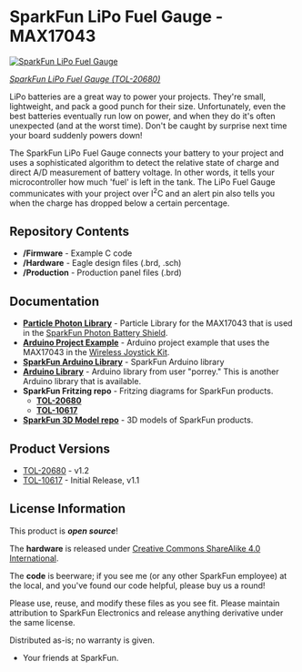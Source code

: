 SparkFun LiPo Fuel Gauge - MAX17043
========================================

[![SparkFun LiPo Fuel Gauge](https://cdn.sparkfun.com//assets/parts/2/0/5/1/7/20680-_TOL_SparkFun_LiPo_Fuel_Gauge-_01.jpg)](https://www.sparkfun.com/products/20680)

[*SparkFun LiPo Fuel Gauge (TOL-20680)*](https://www.sparkfun.com/products/20680)

LiPo batteries are a great way to power your projects. They're small, lightweight, and pack a good punch for their size. Unfortunately, even the best batteries eventually run low on power, and when they do it's often unexpected (and at the worst time). Don't be caught by surprise next time your board suddenly powers down! 

The SparkFun LiPo Fuel Gauge connects your battery to your project and uses a sophisticated algorithm to detect the relative state of charge and direct A/D measurement of battery voltage. In other words, it tells your microcontroller how much 'fuel' is left in the tank. The LiPo Fuel Gauge communicates with your project over I<sup>2</sup>C and an alert pin also tells you when the charge has dropped below a certain percentage.

Repository Contents
-------------------

* **/Firmware** - Example C code 
* **/Hardware** - Eagle design files (.brd, .sch)
* **/Production** - Production panel files (.brd)



Documentation
--------------
* **[Particle Photon Library](https://github.com/sparkfun/SparkFun_MAX17043_Particle_Library)** - Particle Library for the MAX17043 that is used in the [SparkFun Photon Battery Shield](https://www.sparkfun.com/products/13626).
* **[Arduino Project Example](https://learn.sparkfun.com/tutorials/wireless-joystick-hookup-guide#MAX17043)** - Arduino project example that uses the MAX17043 in the [Wireless Joystick Kit](https://www.sparkfun.com/products/14051).
* **[SparkFun Arduino Library](https://github.com/sparkfun/SparkFun_MAX1704x_Fuel_Gauge_Arduino_Library)** - SparkFun Arduino library
* **[Arduino Library](https://github.com/porrey/max1704x)** - Arduino library from user "porrey." This is another Arduino library that is available. 
* **SparkFun Fritzing repo** - Fritzing diagrams for SparkFun products.
  * **[TOL-20680](https://github.com/sparkfun/Fritzing_Parts/blob/main/products/20680_sfe_lipo_fuel_gauge_MAX17043_MAX1704X.fzpz)**
  * **[TOL-10617](https://github.com/sparkfun/Fritzing_Parts/blob/main/products/10617_sfe_lipo_fuel_gauge.fzpz)**
* **[SparkFun 3D Model repo](https://github.com/sparkfun/3D_Models)** - 3D models of SparkFun products. 



Product Versions
----------------
* [TOL-20680](https://www.sparkfun.com/products/20680) - v1.2
* [TOL-10617](https://www.sparkfun.com/products/10617) - Initial Release, v1.1



License Information
-------------------
This product is _**open source**_! 

The **hardware** is released under [Creative Commons ShareAlike 4.0 International](https://creativecommons.org/licenses/by-sa/4.0/).

The **code** is beerware; if you see me (or any other SparkFun employee) at the local, and you've found our code helpful, please buy us a round!

Please use, reuse, and modify these files as you see fit. Please maintain attribution to SparkFun Electronics and release anything derivative under the same license.

Distributed as-is; no warranty is given.

- Your friends at SparkFun.


